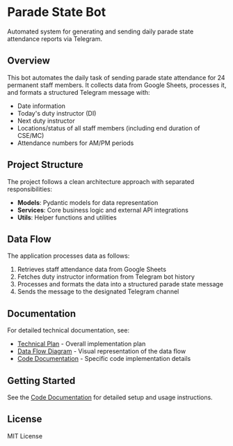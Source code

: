 # Parade State Bot

Automated system for generating and sending daily parade state attendance reports via Telegram.

## Overview

This bot automates the daily task of sending parade state attendance for 24 permanent staff members. It collects data from Google Sheets, processes it, and formats a structured Telegram message with:

- Date information
- Today's duty instructor (DI)
- Next duty instructor
- Locations/status of all staff members (including end duration of CSE/MC)
- Attendance numbers for AM/PM periods

## Project Structure

The project follows a clean architecture approach with separated responsibilities:

- **Models**: Pydantic models for data representation
- **Services**: Core business logic and external API integrations
- **Utils**: Helper functions and utilities

## Data Flow

The application processes data as follows:

1. Retrieves staff attendance data from Google Sheets
2. Fetches duty instructor information from Telegram bot history
3. Processes and formats the data into a structured parade state message
4. Sends the message to the designated Telegram channel

## Documentation

For detailed technical documentation, see:

- [Technical Plan](./technical_plan.md) - Overall implementation plan
- [Data Flow Diagram](./dataflow.md) - Visual representation of the data flow
- [Code Documentation](./parade-state-bot/README.md) - Specific code implementation details

## Getting Started

See the [Code Documentation](./parade-state-bot/README.md) for detailed setup and usage instructions.

## License

MIT License